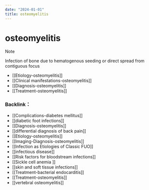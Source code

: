 ```yaml
---
date: "2024-01-01"
title: osteomyelitis
---
```


# osteomyelitis

> [!note]
>
> Infection of bone due to hematogenous seeding or direct spread from contiguous focus

* [[Etiology-osteomyelitis]]
* [[Clinical manifestations-osteomyelitis]]
* [[Diagnosis-osteomyelitis]]
* [[Treatment-osteomyelitis]]

### Backlink：

- [[Complications-diabetes mellitus]]
- [[diabetic foot infections]]
- [[Diagnosis-osteomyelitis]]
- [[differential diagnosis of back pain]]
- [[Etiology-osteomyelitis]]
- [[Imaging-Diagnosis-osteomyelitis]]
- [[Infection as Etiologies of Classic FUO]]
- [[infectious disease]]
- [[Risk factors for bloodstream infections]]
- [[Sickle cell anemia ]]
- [[skin and soft tissue infections]]
- [[Treatment-bacterial endocarditis]]
- [[Treatment-osteomyelitis]]
- [[vertebral osteomyelitis]]
